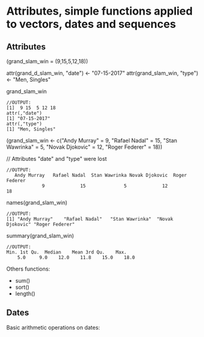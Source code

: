 # Attributes, simple functions applied to vectors, dates and sequences

## Attributes
(grand_slam_win = (9,15,5,12,18))

attr(grand_d_slam_win, "date") <- "07-15-2017"
attr(grand_slam_win, "type") <- "Men, Singles"

grand_slam_win

```
//OUTPUT:
[1]  9 15  5 12 18
attr(,"date")
[1] "07-15-2017"
attr(,"type")
[1] "Men, Singles"

```
(grand_slam_win <- c("Andy Murray" = 9, "Rafael Nadal" = 15, "Stan Wawrinka" = 5, "Novak Djokovic" = 12, "Roger Federer" = 18))

// Attributes "date" and "type" were lost

```
//OUTPUT:
   Andy Murray   Rafael Nadal  Stan Wawrinka Novak Djokovic  Roger Federer 
             9             15              5             12             18 

```
names(grand_slam_win)
```
//OUTPUT:
[1] "Andy Murray"    "Rafael Nadal"   "Stan Wawrinka"  "Novak Djokovic" "Roger Federer" 

```
summary(grand_slam_win)

```
//OUTPUT:
Min. 1st Qu.  Median    Mean 3rd Qu.    Max. 
    5.0     9.0    12.0    11.8    15.0    18.0 

```
Others functions:
- sum()
- sort()
- length() 

## Dates
Basic arithmetic operations on dates:
